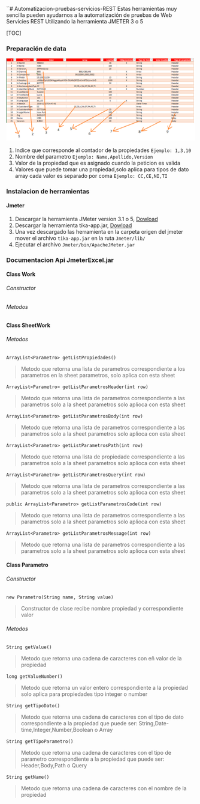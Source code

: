 ``# Automatizacion-pruebas-servicios-REST
Estas herramientas muy sencilla pueden ayudarnos a la automatización de pruebas de Web Servicies REST Utilizando la herramienta JMETER 3 o 5

[TOC]

### Preparación de data

![](picture/propiedades.png)

1. Indice que corresponde al contador de la propiedades `Ejemplo: 1,3,10`
2. Nombre del parametro `Ejemplo: Name,Apellido,Version`
3. Valor de la propiedad que es asignado cuando la peticion es valida
4. Valores que puede tomar una propiedad,solo aplica para tipos de dato array cada valor es separado por coma  `Ejemplo: CC,CE,NI,TI`



### Instalacion de herramientas

#### Jmeter

1.  Descargar la herramienta JMeter version 3.1 o 5, [Dowload](https://archive.apache.org/dist/jmeter/binaries/)
2.  Descargar la herramienta tika-app.jar, [Dowload](https://www-us.apache.org/dist/tika/)
3.  Una vez descargado las herramienta en la carpeta origen del jmeter mover el archivo `tika-app.jar` en la ruta `Jmeter/lib/`
4.  Ejecutar el archivo `Jmeter/bin/ApacheJMeter.jar`





### Documentacion Api JmeterExcel.jar

#### Class Work

###### Constructor

###### Metodos

#### Class SheetWork

###### Metodos

```
ArrayList<Parametro> getListPropiedades()
```
> Metodo que retorna una lista de parametros correspondiente a los parametros en la sheet parametros, solo aplica con esta sheet 

```
ArrayList<Parametro> getListParametrosHeader(int row)
```
> Metodo que retorna una lista de parametros correspondiente a las parametros solo a la sheet parametros solo aplioca con esta sheet

```
ArrayList<Parametro> getListParametrosBody(int row)
```
> Metodo que retorna una lista de parametros correspondiente a las parametros solo a la sheet parametros solo aplioca con esta sheet

```
ArrayList<Parametro> getListParametrosPath(int row)
```
> Metodo que retorna una lista de propiedade correspondiente a las parametros solo a la sheet parametros solo aplioca con esta sheet

```
ArrayList<Parametro> getListParametrosQuery(int row)
```
> Metodo que retorna una lista de parametros correspondiente a las parametros solo a la sheet parametros solo aplioca con esta sheet

```
public ArrayList<Parametro> getListParametrosCode(int row)
```
> Metodo que retorna una lista de parametros correspondiente a las parametros solo a la sheet parametros solo aplioca con esta sheet

```
ArrayList<Parametro> getListParametrosMessage(int row)
```
> Metodo que retorna una lista de parametros correspondiente a las parametros solo a la sheet parametros solo aplioca con esta sheet

#### Class Parametro

###### Constructor

```
new Parametro(String name, String value) 
```
> Constructor de clase recibe nombre propiedad y correspondiente valor


###### Metodos

```
String getValue()
```
> Metodo que retorna una cadena de caracteres con eñ valor de la propiedad

```
long getValueNumber()
```
> Metodo que retorna un valor entero correspondiente a la propiedad solo aplica para propiedades tipo integer o number

```
String getTipoDato()
```

> Metodo que retorna una cadena de caracteres con el tipo de dato correspondiente a la propiedad que puede ser: String,Date-time,Integer,Number,Boolean o Array

```
String getTipoParametro()
```
> Metodo que retorna una cadena de caracteres con el tipo de parametro correspondiente a la propiedad que puede ser: Header,Body,Path o Query

```
String getName()
```
> Metodo que retorna una cadena de caracteres con el nombre de la propiedad